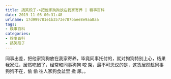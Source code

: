 ```yaml
---
title: 搞笑段子->把他家狗狗放在我家寄养 | 糗事百科
date: 2019-11-05 00:31:48
urlname: 17d999781e1b3573e787baee8e9aa8aa
tags: 
- 糗事百科
categories:
- 糗事百科
- 搞笑段子
---
```

同事出差，把他家狗狗放在我家寄养，毕竟同事托付的，就对狗狗特别上心，结果我家汪，居然吃醋了，经常和同事狗狗 咬 架，最不可思议的是，这货居然趁同事狗狗不在，偷 偷 往人家狗食盆里 撒 尿。。


